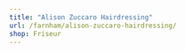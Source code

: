 ```yaml
---
title: "Alison Zuccaro Hairdressing"
url: /farnham/alison-zuccaro-hairdressing/
shop: Friseur
---
```

